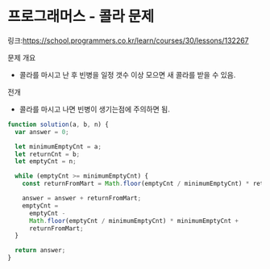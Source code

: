 # 프로그래머스 - 콜라 문제

링크:https://school.programmers.co.kr/learn/courses/30/lessons/132267

문제 개요

- 콜라를 마시고 난 후 빈병을 일정 갯수 이상 모으면 새 콜라를 받을 수 있음.

전개

- 콜라를 마시고 나면 빈병이 생기는점에 주의하면 됨.

```js
function solution(a, b, n) {
  var answer = 0;

  let minimumEmptyCnt = a;
  let returnCnt = b;
  let emptyCnt = n;

  while (emptyCnt >= minimumEmptyCnt) {
    const returnFromMart = Math.floor(emptyCnt / minimumEmptyCnt) * returnCnt;

    answer = answer + returnFromMart;
    emptyCnt =
      emptyCnt -
      Math.floor(emptyCnt / minimumEmptyCnt) * minimumEmptyCnt +
      returnFromMart;
  }

  return answer;
}
```
